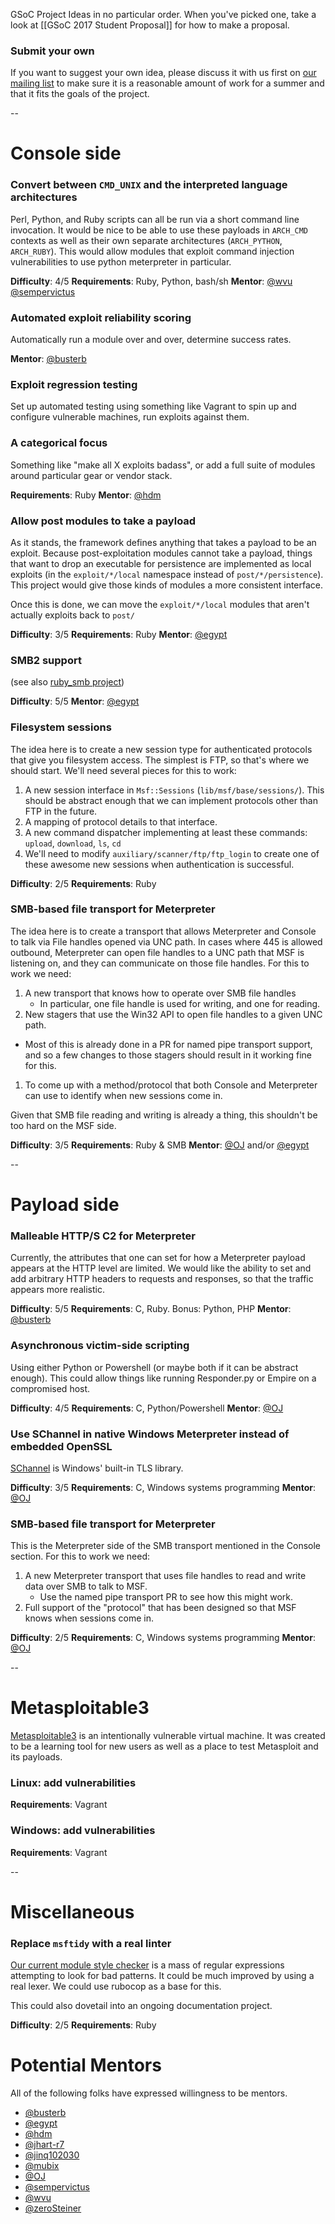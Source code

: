 GSoC Project Ideas in no particular order. When you've picked one, take a look at [[GSoC 2017 Student Proposal]] for how to make a proposal.


### Submit your own

If you want to suggest your own idea, please discuss it with us first on [our mailing list](https://groups.google.com/forum/#!forum/metasploit-hackers) to make sure it is a reasonable amount of work for a summer and that it fits the goals of the project.

--

# Console side

### Convert between `CMD_UNIX` and the interpreted language architectures

Perl, Python, and Ruby scripts can all be run via a short command line invocation. It would be nice to be able to use these payloads in `ARCH_CMD` contexts as well as their own separate architectures (`ARCH_PYTHON`, `ARCH_RUBY`). This would allow modules that exploit command injection vulnerabilities to use python meterpreter in particular.

**Difficulty**: 4/5
**Requirements**: Ruby, Python, bash/sh
**Mentor**: [@wvu](https://github.com/wvu-r7) [@sempervictus](https://github.com/sempervictus)


### Automated exploit reliability scoring

Automatically run a module over and over, determine success rates.

**Mentor**: [@busterb](https://github.com/busterb)


### Exploit regression testing

Set up automated testing using something like Vagrant to spin up and configure vulnerable machines, run exploits against them.


### A categorical focus

Something like "make all X exploits badass", or add a full suite of modules around particular gear or vendor stack.


**Requirements**: Ruby
**Mentor**: [@hdm](https://github.com/hdm)


### Allow post modules to take a payload

As it stands, the framework defines anything that takes a payload to be an exploit. Because post-exploitation modules cannot take a payload, things that want to drop an executable for persistence are implemented as local exploits (in the `exploit/*/local` namespace instead of `post/*/persistence`). This project would give those kinds of modules a more consistent interface.

Once this is done, we can move the `exploit/*/local` modules that aren't actually exploits back to `post/`

**Difficulty**: 3/5
**Requirements**: Ruby
**Mentor**: [@egypt](https://github.com/egypt)


### SMB2 support

(see also [ruby_smb project](https://github.com/rapid7/ruby_smb))

**Difficulty**: 5/5
**Mentor**:  [@egypt](https://github.com/egypt)


### Filesystem sessions

The idea here is to create a new session type for authenticated protocols that give you filesystem access. The simplest is FTP, so that's where we should start. We'll need several pieces for this to work:

1. A new session interface in `Msf::Sessions` (`lib/msf/base/sessions/`). This should be abstract enough that we can implement protocols other than FTP in the future.
1. A mapping of protocol details to that interface.
1. A new command dispatcher implementing at least these commands: `upload`, `download`, `ls`, `cd`
1. We'll need to modify `auxiliary/scanner/ftp/ftp_login` to create one of these awesome new sessions when authentication is successful.

**Difficulty**: 2/5
**Requirements**: Ruby

### SMB-based file transport for Meterpreter

The idea here is to create a transport that allows Meterpreter and Console to talk via File handles opened via UNC path. In cases where 445 is allowed outbound, Meterpreter can open file handles to a UNC path that MSF is listening on, and they can communicate on those file handles. For this to work we need:

1. A new transport that knows how to operate over SMB file handles
   * In particular, one file handle is used for writing, and one for reading.
1. New stagers that use the Win32 API to open file handles to a given UNC path.
  * Most of this is already done in a PR for named pipe transport support, and so a few changes to those stagers should result in it working fine for this.
1. To come up with a method/protocol that both Console and Meterpreter can use to identify when new sessions come in.

Given that SMB file reading and writing is already a thing, this shouldn't be too hard on the MSF side.

**Difficulty**: 3/5
**Requirements**: Ruby & SMB
**Mentor**: [@OJ](https://github.com/oj) and/or [@egypt](https://github.com/egypt)

--

# Payload side

### Malleable HTTP/S C2 for Meterpreter

Currently, the attributes that one can set for how a Meterpreter payload appears at the HTTP level are limited. We would like the ability to set and add arbitrary HTTP headers to requests and responses, so that the traffic appears more realistic.

**Difficulty**: 5/5
**Requirements**: C, Ruby. Bonus: Python, PHP
**Mentor**: [@busterb](https://github.com/busterb)

### Asynchronous victim-side scripting

Using either Python or Powershell (or maybe both if it can be abstract enough). This could allow things like running Responder.py or Empire on a compromised host.

**Difficulty**: 4/5
**Requirements**: C, Python/Powershell
**Mentor**: [@OJ](https://github.com/oj)

### Use SChannel in native Windows Meterpreter instead of embedded OpenSSL

[SChannel](https://msdn.microsoft.com/en-us/library/windows/desktop/ms678421(v=vs.85).aspx) is Windows' built-in TLS library.

**Difficulty**: 3/5
**Requirements**: C, Windows systems programming
**Mentor**: [@OJ](https://github.com/oj)

### SMB-based file transport for Meterpreter

This is the Meterpreter side of the SMB transport mentioned in the Console section. For this to work we need:

1. A new Meterpreter transport that uses file handles to read and write data over SMB to talk to MSF.
    * Use the named pipe transport PR to see how this might work.
1. Full support of the "protocol" that has been designed so that MSF knows when sessions come in.

**Difficulty**: 2/5
**Requirements**: C, Windows systems programming
**Mentor**: [@OJ](https://github.com/oj)

--

# Metasploitable3

[Metasploitable3](https://github.com/rapid7/metasploitable3) is an
intentionally vulnerable virtual machine. It was created to be a
learning tool for new users as well as a place to test Metasploit and
its payloads.

### Linux: add vulnerabilities

**Requirements**: Vagrant

### Windows: add vulnerabilities

**Requirements**: Vagrant


--

# Miscellaneous

### Replace `msftidy` with a real linter

[Our current module style checker](https://github.com/rapid7/metasploit-framework/blob/master/tools/dev/msftidy.rb) is a mass of regular expressions attempting to look for bad patterns. It could be much improved by using a real lexer. We could use rubocop as a base for this.

This could also dovetail into an ongoing documentation project.

**Difficulty**: 2/5
**Requirements**: Ruby



# Potential Mentors

All of the following folks have expressed willingness to be mentors.

* [@busterb](https://github.com/busterb)
* [@egypt](https://github.com/egypt)
* [@hdm](https://github.com/hdm)
* [@jhart-r7](https://github.com/jhart-r7)
* [@jinq102030](https://github.com/jinq102030)
* [@mubix](https://github.com/mubix)
* [@OJ](https://github.com/oj)
* [@sempervictus](https://github.com/sempervictus)
* [@wvu](https://github.com/wvu-r7)
* [@zeroSteiner](https://github.com/zeroSteiner)

